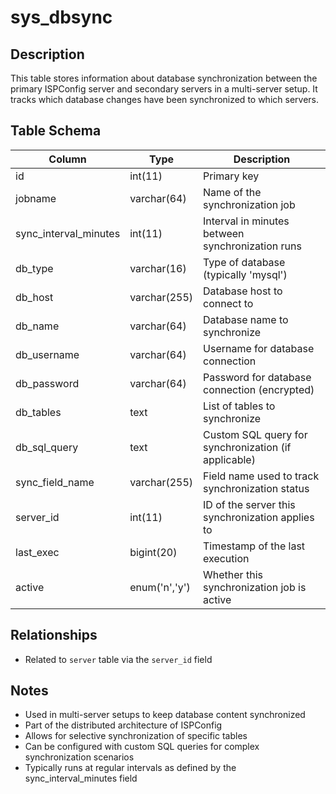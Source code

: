 # sys_dbsync

## Description
This table stores information about database synchronization between the primary ISPConfig server and secondary servers in a multi-server setup. It tracks which database changes have been synchronized to which servers.

## Table Schema
| Column | Type | Description |
|--------|------|-------------|
| id | int(11) | Primary key |
| jobname | varchar(64) | Name of the synchronization job |
| sync_interval_minutes | int(11) | Interval in minutes between synchronization runs |
| db_type | varchar(16) | Type of database (typically 'mysql') |
| db_host | varchar(255) | Database host to connect to |
| db_name | varchar(64) | Database name to synchronize |
| db_username | varchar(64) | Username for database connection |
| db_password | varchar(64) | Password for database connection (encrypted) |
| db_tables | text | List of tables to synchronize |
| db_sql_query | text | Custom SQL query for synchronization (if applicable) |
| sync_field_name | varchar(255) | Field name used to track synchronization status |
| server_id | int(11) | ID of the server this synchronization applies to |
| last_exec | bigint(20) | Timestamp of the last execution |
| active | enum('n','y') | Whether this synchronization job is active |

## Relationships
- Related to `server` table via the `server_id` field

## Notes
- Used in multi-server setups to keep database content synchronized
- Part of the distributed architecture of ISPConfig
- Allows for selective synchronization of specific tables
- Can be configured with custom SQL queries for complex synchronization scenarios
- Typically runs at regular intervals as defined by the sync_interval_minutes field
